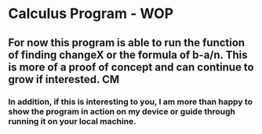 # Calculus Program - WOP
## For now this program is able to run the function of finding changeX or the formula of b-a/n. This is more of a proof of concept and can continue to grow if interested. CM
### In addition, if this is interesting to you, I am more than happy to show the program in action on my device or guide through running it on your local machine.
